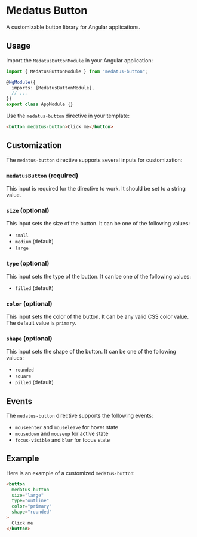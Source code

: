 # Medatus Button

A customizable button library for Angular applications.

## Usage

Import the `MedatusButtonModule` in your Angular application:

```typescript
import { MedatusButtonModule } from "medatus-button";

@NgModule({
  imports: [MedatusButtonModule],
  // ...
})
export class AppModule {}
```

Use the `medatus-button` directive in your template:

```html
<button medatus-button>Click me</button>
```

## Customization

The `medatus-button` directive supports several inputs for customization:

### `medatusButton` (required)

This input is required for the directive to work. It should be set to a string value.

### `size` (optional)

This input sets the size of the button. It can be one of the following values:

- `small`
- `medium` (default)
- `large`

### `type` (optional)

This input sets the type of the button. It can be one of the following values:

- `filled` (default)

### `color` (optional)

This input sets the color of the button. It can be any valid CSS color value. The default value is `primary`.

### `shape` (optional)

This input sets the shape of the button. It can be one of the following values:

- `rounded`
- `square`
- `pilled` (default)

## Events

The `medatus-button` directive supports the following events:

- `mouseenter` and `mouseleave` for hover state
- `mousedown` and `mouseup` for active state
- `focus-visible` and `blur` for focus state

## Example

Here is an example of a customized `medatus-button`:

```html
<button
  medatus-button
  size="large"
  type="outline"
  color="primary"
  shape="rounded"
>
  Click me
</button>
```
